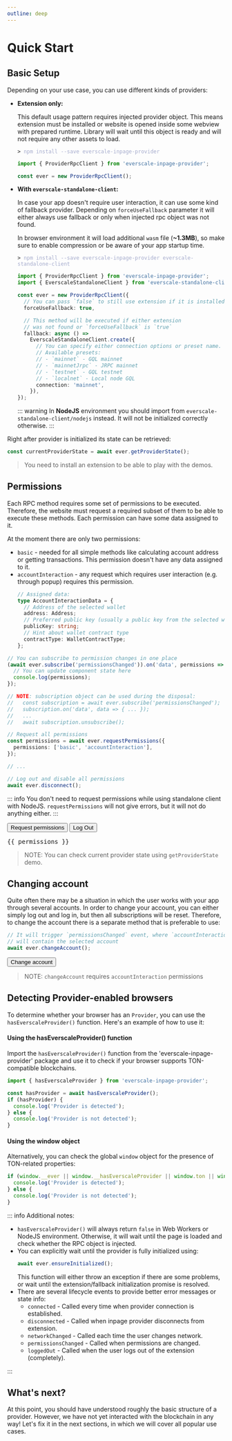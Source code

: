 ```yaml
---
outline: deep
---
```


<script setup>
import { ProviderRpcClient } from 'everscale-inpage-provider';
import { onMounted, onUnmounted, ref } from 'vue';

const ever = new ProviderRpcClient();

const providerState = ref();
const getProviderState = async () => {
  await ever.ensureInitialized();
  providerState.value = await ever.rawApi.getProviderState()
    .then((state) => JSON.stringify(state, undefined, 4));
};


const permissions = ref();

let permissionsSubscription = undefined;
onMounted(async () => {

  permissionsSubscription = await ever.subscribe('permissionsChanged');
  permissionsSubscription.on('data', data => {
    if (data.permissions.accountInteraction != null) {
      data.permissions.accountInteraction.address =
        data.permissions.accountInteraction.address.toString();
    }
    permissions.value = JSON.stringify(data, undefined, 4)
  });

});

onUnmounted(async () => {
  if (permissionsSubscription != null) {
    permissionsSubscription.unsubscribe();
  }
});

const requestPermissions = async () => {
  await ever.requestPermissions({
    permissions: ['basic', 'accountInteraction']
  });
};

const disconnect = async () => {
  await ever.disconnect()
};

const changeAccount = async () => {
  await ever.changeAccount()
};

</script>

# Quick Start

## Basic Setup

Depending on your use case, you can use different kinds of providers:

- **Extension only:**

  This default usage pattern requires injected provider object. This means extension must be
  installed or website is opened inside some webview with prepared runtime. Library will
  wait until this object is ready and will not require any other assets to load.

  <div class="language-sh"><pre><code><span class="line"><span style="color:var(--vp-c-brand);">&gt;</span> <span style="color:#A6ACCD;">npm install --save everscale-inpage-provider</span></span></code></pre></div>

  ```typescript
  import { ProviderRpcClient } from 'everscale-inpage-provider';

  const ever = new ProviderRpcClient();
  ```

- **With `everscale-standalone-client`:**

  In case your app doesn't require user interaction, it can use some kind of fallback provider.
  Depending on `forceUseFallback` parameter it will either always use fallback or only
  when injected rpc object was not found.

  In browser environment it will load additional `wasm` file (**~1.3MB**),
  so make sure to enable compression or be aware of your app startup time.

  <div class="language-sh"><pre><code><span class="line"><span style="color:var(--vp-c-brand);">&gt;</span> <span style="color:#A6ACCD;">npm install --save everscale-inpage-provider everscale-standalone-client</span></span></code></pre></div>

  ```typescript
  import { ProviderRpcClient } from 'everscale-inpage-provider';
  import { EverscaleStandaloneClient } from 'everscale-standalone-client';

  const ever = new ProviderRpcClient({
    // You can pass `false` to still use extension if it is installed
    forceUseFallback: true,

    // This method will be executed if either extension
    // was not found or `forceUseFallback` is `true`
    fallback: async () =>
      EverscaleStandaloneClient.create({
        // You can specify either connection options or preset name.
        // Available presets:
        // - `mainnet` - GQL mainnet
        // - `mainnetJrpc` - JRPC mainnet
        // - `testnet` - GQL testnet
        // - `localnet` - Local node GQL
        connection: 'mainnet',
      }),
  });
  ```

  ::: warning
  In **NodeJS** environment you should import from `everscale-standalone-client/nodejs` instead.
  It will not be initialized correctly otherwise.
  :::

Right after provider is initialized its state can be retrieved:

```typescript
const currentProviderState = await ever.getProviderState();
```

<GetProviderStateComponent />

> You need to install an extension to be able to play with the demos.

## Permissions

Each RPC method requires some set of permissions to be executed. Therefore,
the website must request a required subset of them to be able to execute these methods.
Each permission can have some data assigned to it.

At the moment there are only two permissions:

- `basic` - needed for all simple methods like calculating account address or getting transactions.
  This permission doesn't have any data assigned to it.
- `accountInteraction` - any request which requires user interaction (e.g. through popup)
  requires this permission.
  ```typescript
  // Assigned data:
  type AccountInteractionData = {
    // Address of the selected wallet
    address: Address;
    // Preferred public key (usually a public key from the selected wallet)
    publicKey: string;
    // Hint about wallet contract type
    contractType: WalletContractType;
  };
  ```

```typescript
// You can subscribe to permission changes in one place
(await ever.subscribe('permissionsChanged')).on('data', permissions => {
  // You can update component state here
  console.log(permissions);
});

// NOTE: subscription object can be used during the disposal:
//   const subscription = await ever.subscribe('permissionsChanged');
//   subscription.on('data', data => { ... });
//   ...
//   await subscription.unsubscribe();

// Request all permissions
const permissions = await ever.requestPermissions({
  permissions: ['basic', 'accountInteraction'],
});

// ...

// Log out and disable all permissions
await ever.disconnect();
```

::: info
You don't need to request permissions while using standalone client with NodeJS.
`requestPermissions` will not give errors, but it will not do anything either.
:::

<div class="demo">
  <button @click="requestPermissions">Request permissions</button>
  <button @click="disconnect">Log Out</button>
  <pre v-if="permissions != null">{{ permissions }}</pre>
</div>

> NOTE: You can check current provider state using `getProviderState` demo.

## Changing account

Quite often there may be a situation in which the user works with your app through several accounts.
In order to change your account, you can either simply log out and log in, but then all subscriptions
will be reset. Therefore, to change the account there is a separate method that is preferable to use:

```typescript
// It will trigger `permissionsChanged` event, where `accountInteraction`
// will contain the selected account
await ever.changeAccount();
```

<div class="demo">
  <button @click="changeAccount">Change account</button>
</div>

> NOTE: `changeAccount` requires `accountInteraction` permissions

## Detecting Provider-enabled browsers

To determine whether your browser has an `Provider`, you can use the `hasEverscaleProvider()` function.
Here's an example of how to use it:

#### Using the hasEverscaleProvider() function

Import the `hasEverscaleProvider()` function from the 'everscale-inpage-provider' package and use it to check if your browser supports TON-compatible blockchains.

```typescript
import { hasEverscaleProvider } from 'everscale-inpage-provider';

const hasProvider = await hasEverscaleProvider();
if (hasProvider) {
  console.log('Provider is detected');
} else {
  console.log('Provider is not detected');
}
```

#### Using the window object

Alternatively, you can check the global `window` object for the presence of TON-related properties:

```typescript
if (window.__ever || window.__hasEverscaleProvider || window.ton || window.hasTonProvider) {
  console.log('Provider is detected');
} else {
  console.log('Provider is not detected');
}
```

::: info Additional notes:

- `hasEverscaleProvider()` will always return `false` in Web Workers or NodeJS environment. Otherwise, it will wait until the page is loaded and check whether the RPC object is injected.
- You can explicitly wait until the provider is fully initialized using:
  ```typescript
  await ever.ensureInitialized();
  ```
  This function will either throw an exception if there are some problems, or wait until the extension/fallback initialization promise is resolved.
- There are several lifecycle events to provide better error messages or state info:
  - `connected` - Called every time when provider connection is established.
  - `disconnected` - Called when inpage provider disconnects from extension.
  - `networkChanged` - Called each time the user changes network.
  - `permissionsChanged` - Called when permissions are changed.
  - `loggedOut` - Called when the user logs out of the extension (completely).

:::

## What's next?

At this point, you should have understood roughly the basic structure of a provider.
However, we have not yet interacted with the blockchain in any way!
Let's fix it in the next sections, in which we will cover all popular use cases.
